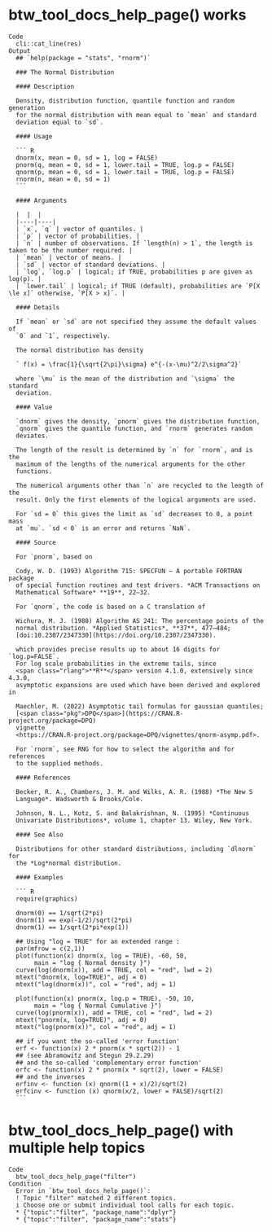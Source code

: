 # btw_tool_docs_help_page() works

    Code
      cli::cat_line(res)
    Output
      ## `help(package = "stats", "rnorm")`
      
      ### The Normal Distribution
      
      #### Description
      
      Density, distribution function, quantile function and random generation
      for the normal distribution with mean equal to `mean` and standard
      deviation equal to `sd`.
      
      #### Usage
      
      ``` R
      dnorm(x, mean = 0, sd = 1, log = FALSE)
      pnorm(q, mean = 0, sd = 1, lower.tail = TRUE, log.p = FALSE)
      qnorm(p, mean = 0, sd = 1, lower.tail = TRUE, log.p = FALSE)
      rnorm(n, mean = 0, sd = 1)
      ```
      
      #### Arguments
      
      |  |  |
      |----|----|
      | `x`, `q` | vector of quantiles. |
      | `p` | vector of probabilities. |
      | `n` | number of observations. If `length(n) > 1`, the length is taken to be the number required. |
      | `mean` | vector of means. |
      | `sd` | vector of standard deviations. |
      | `log`, `log.p` | logical; if TRUE, probabilities p are given as log(p). |
      | `lower.tail` | logical; if TRUE (default), probabilities are `P[X \le x]` otherwise, `P[X > x]`. |
      
      #### Details
      
      If `mean` or `sd` are not specified they assume the default values of
      `0` and `1`, respectively.
      
      The normal distribution has density
      
      ` f(x) = \frac{1}{\sqrt{2\pi}\sigma} e^{-(x-\mu)^2/2\sigma^2}`
      
      where `\mu` is the mean of the distribution and `\sigma` the standard
      deviation.
      
      #### Value
      
      `dnorm` gives the density, `pnorm` gives the distribution function,
      `qnorm` gives the quantile function, and `rnorm` generates random
      deviates.
      
      The length of the result is determined by `n` for `rnorm`, and is the
      maximum of the lengths of the numerical arguments for the other
      functions.
      
      The numerical arguments other than `n` are recycled to the length of the
      result. Only the first elements of the logical arguments are used.
      
      For `sd = 0` this gives the limit as `sd` decreases to 0, a point mass
      at `mu`. `sd < 0` is an error and returns `NaN`.
      
      #### Source
      
      For `pnorm`, based on
      
      Cody, W. D. (1993) Algorithm 715: SPECFUN – A portable FORTRAN package
      of special function routines and test drivers. *ACM Transactions on
      Mathematical Software* **19**, 22–32.
      
      For `qnorm`, the code is based on a C translation of
      
      Wichura, M. J. (1988) Algorithm AS 241: The percentage points of the
      normal distribution. *Applied Statistics*, **37**, 477–484;
      [doi:10.2307/2347330](https://doi.org/10.2307/2347330).
      
      which provides precise results up to about 16 digits for `log.p=FALSE`.
      For log scale probabilities in the extreme tails, since
      <span class="rlang">**R**</span> version 4.1.0, extensively since 4.3.0,
      asymptotic expansions are used which have been derived and explored in
      
      Maechler, M. (2022) Asymptotic tail formulas for gaussian quantiles;
      [<span class="pkg">DPQ</span>](https://CRAN.R-project.org/package=DPQ)
      vignette
      <https://CRAN.R-project.org/package=DPQ/vignettes/qnorm-asymp.pdf>.
      
      For `rnorm`, see RNG for how to select the algorithm and for references
      to the supplied methods.
      
      #### References
      
      Becker, R. A., Chambers, J. M. and Wilks, A. R. (1988) *The New S
      Language*. Wadsworth & Brooks/Cole.
      
      Johnson, N. L., Kotz, S. and Balakrishnan, N. (1995) *Continuous
      Univariate Distributions*, volume 1, chapter 13. Wiley, New York.
      
      #### See Also
      
      Distributions for other standard distributions, including `dlnorm` for
      the *Log*normal distribution.
      
      #### Examples
      
      ``` R
      require(graphics)
      
      dnorm(0) == 1/sqrt(2*pi)
      dnorm(1) == exp(-1/2)/sqrt(2*pi)
      dnorm(1) == 1/sqrt(2*pi*exp(1))
      
      ## Using "log = TRUE" for an extended range :
      par(mfrow = c(2,1))
      plot(function(x) dnorm(x, log = TRUE), -60, 50,
           main = "log { Normal density }")
      curve(log(dnorm(x)), add = TRUE, col = "red", lwd = 2)
      mtext("dnorm(x, log=TRUE)", adj = 0)
      mtext("log(dnorm(x))", col = "red", adj = 1)
      
      plot(function(x) pnorm(x, log.p = TRUE), -50, 10,
           main = "log { Normal Cumulative }")
      curve(log(pnorm(x)), add = TRUE, col = "red", lwd = 2)
      mtext("pnorm(x, log=TRUE)", adj = 0)
      mtext("log(pnorm(x))", col = "red", adj = 1)
      
      ## if you want the so-called 'error function'
      erf <- function(x) 2 * pnorm(x * sqrt(2)) - 1
      ## (see Abramowitz and Stegun 29.2.29)
      ## and the so-called 'complementary error function'
      erfc <- function(x) 2 * pnorm(x * sqrt(2), lower = FALSE)
      ## and the inverses
      erfinv <- function (x) qnorm((1 + x)/2)/sqrt(2)
      erfcinv <- function (x) qnorm(x/2, lower = FALSE)/sqrt(2)
      ```

# btw_tool_docs_help_page() with multiple help topics

    Code
      btw_tool_docs_help_page("filter")
    Condition
      Error in `btw_tool_docs_help_page()`:
      ! Topic "filter" matched 2 different topics.
      i Choose one or submit individual tool calls for each topic.
      * {"topic":"filter", "package_name":"dplyr"}
      * {"topic":"filter", "package_name":"stats"}

